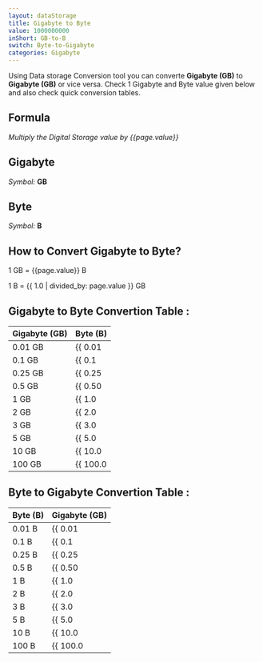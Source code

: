 ```yaml
---
layout: dataStorage
title: Gigabyte to Byte
value: 1000000000
inShort: GB-to-B
switch: Byte-to-Gigabyte
categories: Gigabyte
---
```


Using Data storage Conversion tool you can converte **Gigabyte (GB)** to **Gigabyte (GB)** or vice versa. Check 1 Gigabyte and Byte value given below and also check quick conversion tables.

## Formula
*Multiply the Digital Storage value by {{page.value}}*

## Gigabyte
*Symbol:* **GB**

## Byte
*Symbol:* **B**

## How to Convert Gigabyte to Byte?

1 GB = {{page.value}} B

1 B = {{ 1.0 | divided_by: page.value }} GB


## Gigabyte to Byte Convertion Table :

| Gigabyte (GB) | Byte (B) |
| ---- | ---- |
| 0.01 GB | {{ 0.01 | times: page.value | round: 12 }} B |
| 0.1 GB | {{ 0.1 | times: page.value | round: 12 }} B |
| 0.25 GB | {{ 0.25 | times: page.value | round: 12 }} B |
| 0.5 GB | {{ 0.50 | times: page.value | round: 12 }} B |
| 1 GB | {{ 1.0 | times: page.value | round: 12 }} B |
| 2 GB | {{ 2.0 | times: page.value | round: 12 }} B |
| 3 GB | {{ 3.0 | times: page.value | round: 12 }} B |
| 5 GB | {{ 5.0 | times: page.value | round: 12 }} B |
| 10 GB | {{ 10.0 | times: page.value | round: 12 }} B |
| 100 GB | {{ 100.0 | times: page.value | round: 12 }} B |

## Byte to Gigabyte Convertion Table :

| Byte (B) | Gigabyte (GB) |
| ---- | ---- |
| 0.01 B | {{ 0.01 | divided_by: page.value | round: 12 }} GB |
| 0.1 B | {{ 0.1 | divided_by: page.value | round: 12 }} GB |
| 0.25 B | {{ 0.25 | divided_by: page.value | round: 12 }} GB |
| 0.5 B | {{ 0.50 | divided_by: page.value | round: 12 }} GB |
| 1 B | {{ 1.0 | divided_by: page.value | round: 12 }} GB |
| 2 B | {{ 2.0 | divided_by: page.value | round: 12 }} GB |
| 3 B | {{ 3.0 | divided_by: page.value | round: 12 }} GB |
| 5 B | {{ 5.0 | divided_by: page.value | round: 12 }} GB |
| 10 B | {{ 10.0 | divided_by: page.value | round: 12 }} GB |
| 100 B | {{ 100.0 | divided_by: page.value | round: 12 }} GB |


<script>
document.getElementById('selectInput')[12].selected = true
document.getElementById('selectOutput')[1].selected = true
</script>
